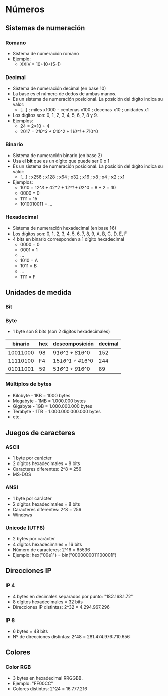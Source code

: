 Números
=======

Sistemas de numeración
----------------------

### Romano

  - Sistema de numeración romano
  - Ejemplo:
    - XXIV = 10+10+(5-1)

### Decimal

  - Sistema de numeración decimal (en base 10)
  - La base es el número de dedos de ambas manos.
  - Es un sistema de numeración posicional. La posición del dígito indica su valor:
    - [...] ; miles x1000 - centenas x100 ; decenas x10 ; unidades x1
  - Los dígitos son: 0, 1, 2, 3, 4, 5, 6, 7, 8 y 9.
  - Ejemplos:
    - 24 = 2*10 + 4
    - 2017 = 2*10^3 + 0*10^2 + 1*10^1 + 7*10^0

### Binario

  - Sistema de numeración binario (en base 2)
  - Usa el **bit** que es un dígito que puede ser 0 o 1
  - Es un sistema de numeración posicional. La posición del dígito indica su valor:
    - [...] ; x256 ; x128 ; x64 ; x32 ; x16 ; x8 ; x4 ; x2 ; x1
  - Ejemplos:
    - 1010 = 1*2^3 + 0*2^2 + 1*2^1 + 0*2^0 = 8 + 2 = 10
    - 0000 = 0
    - 1111 = 15
    - 1010010011 = ...

### Hexadecimal

  - Sistema de numeración hexadecimal (en base 16)
  - Los dígitos son: 0, 1, 2, 3, 4, 5, 6, 7, 8, 9, A, B, C, D, E, F
  - 4 bits en binario corresponden a 1 dígito hexadecimal
    - 0000 = 0
    - 0001 = 1
    - ...
    - 1010 = A
    - 1011 = B
    - ...
    - 1111 = F

Unidades de medida
------------------    

### Bit

### Byte

  - 1 byte son 8 bits (son 2 dígitos hexadecimales)    

binario  | hex | descomposición    | decimal
---------|-----|-------------------|----------
10011000 | 98  |  9*16^1 + 8*16^0  | 152
11110100 | F4  | 15*16^1 + 4*16^0  | 244
01011001 | 59  |  5*16^1 + 9*16^0  |  89

### Múltiplos de bytes

  - Kilobyte - 1KB = 1000 bytes
  - Megabyte - 1MB = 1.000.000 bytes
  - Gigabyte - 1GB = 1.000.000.000 bytes
  - Terabyte - 1TB = 1.000.000.000.000 bytes
  - etc.

Juegos de caracteres
------------------

### ASCII

  - 1 byte por carácter
  - 2 dígitos hexadecimales = 8 bits
  - Caracteres diferentes: 2^8 = 256
  - MS-DOS

### ANSI  

  - 1 byte por carácter
  - 2 dígitos hexadecimales = 8 bits
  - Caracteres diferentes: 2^8 = 256
  - Windows

### Unicode (UTF8)

  - 2 bytes por carácter
  - 4 dígitos hexadecimales = 16 bits
  - Número de caracteres: 2^16 = 65536
  - Ejemplo: hex("00e1") = bin("0000000011100001")

Direcciones IP
--------------  

### IP 4

  - 4 bytes en decimales separados por punto: "182.168.1.72"
  - 8 dígitos hexadecimales = 32 bits
  - Direcciones IP distintas: 2^32 = 4.294.967.296

### IP 6

  - 6 bytes = 48 bits
  - Nº de direcciones distintas: 2^48 = 281.474.976.710.656

Colores
-------  

### Color RGB

  - 3 bytes en hexadecimal RRGGBB.
  - Ejemplo: "FF00CC"
  - Colores distintos: 2^24 = 16.777.216
